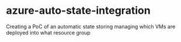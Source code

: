 # azure-auto-state-integration
Creating a PoC of an automatic state storing managing which VMs are deployed into what resource group
